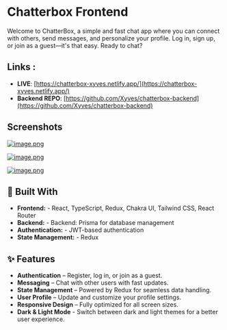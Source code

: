 # Chatterbox Frontend
Welcome to ChatterBox, a simple and fast chat app where you can connect with others, send messages, and personalize your profile.
Log in, sign up, or join as a guest—it's that easy. Ready to chat?
## Links : 
- **LIVE**: [https://chatterbox-xyves.netlify.app/](https://chatterbox-xyves.netlify.app/)
- **Backend REPO**: [https://github.com/Xyves/chatterbox-backend](https://github.com/Xyves/chatterbox-backend)
## Screenshots
[![image.png](https://i.postimg.cc/gk122VTx/image.png)](https://postimg.cc/mtNsdHR4)

[![image.png](https://i.postimg.cc/4ydps6F8/image.png)](https://postimg.cc/qhPNG3rn)

[![image.png](https://i.postimg.cc/PfRw187j/image.png)](https://postimg.cc/dDG3YDvH)
## 🚀 Built With

- **Frontend:** -  React, TypeScript, Redux, Chakra UI, Tailwind CSS, React Router
- **Backend:** -  Backend: Prisma for database management
- **Authentication:** - JWT-based authentication
- **State Management:** - Redux

## ✨ Features

- **Authentication** – Register, log in, or join as a guest.
- **Messaging** – Chat with other users with fast updates.
- **State Management** – Powered by Redux for seamless data handling.
- **User Profile** – Update and customize your profile settings.
- **Responsive Design** – Fully optimized for all screen sizes.
- **Dark & Light Mode** - Switch between dark and light themes for a better user experience.

